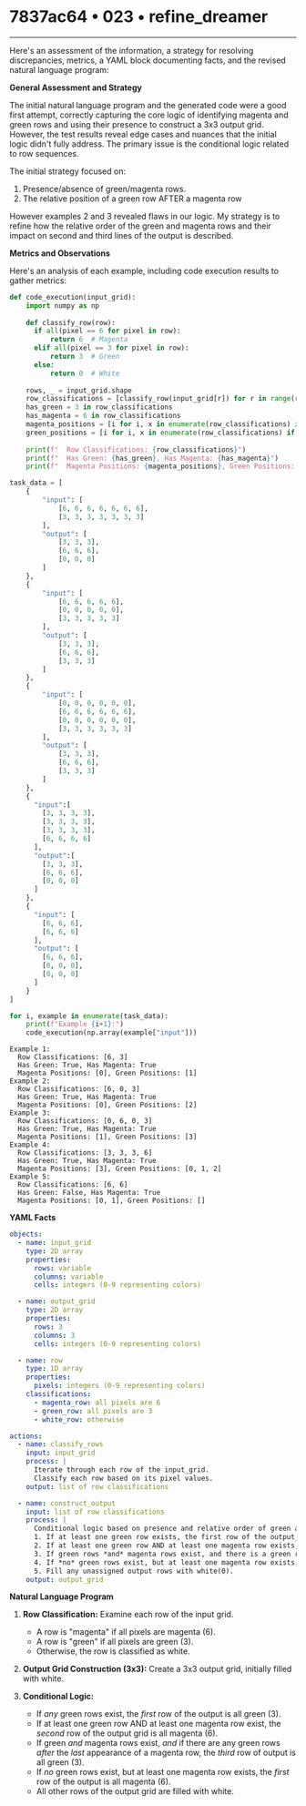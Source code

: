 # 7837ac64 • 023 • refine_dreamer

---
Here's an assessment of the information, a strategy for resolving discrepancies, metrics, a YAML block documenting facts, and the revised natural language program:

**General Assessment and Strategy**

The initial natural language program and the generated code were a good first attempt, correctly capturing the core logic of identifying magenta and green rows and using their presence to construct a 3x3 output grid. However, the test results reveal edge cases and nuances that the initial logic didn't fully address. The primary issue is the conditional logic related to row sequences.

The initial strategy focused on:

1.  Presence/absence of green/magenta rows.
2.  The relative position of a green row AFTER a magenta row

However examples 2 and 3 revealed flaws in our logic. My strategy is to refine how the relative order of the green and magenta rows and their impact on second and third lines of the output is described.

**Metrics and Observations**

Here's an analysis of each example, including code execution results to gather metrics:

```python
def code_execution(input_grid):
    import numpy as np
    
    def classify_row(row):
      if all(pixel == 6 for pixel in row):
          return 6  # Magenta
      elif all(pixel == 3 for pixel in row):
          return 3  # Green
      else:
          return 0  # White
    
    rows, _ = input_grid.shape
    row_classifications = [classify_row(input_grid[r]) for r in range(rows)]
    has_green = 3 in row_classifications
    has_magenta = 6 in row_classifications
    magenta_positions = [i for i, x in enumerate(row_classifications) if x == 6]
    green_positions = [i for i, x in enumerate(row_classifications) if x == 3]
    
    print(f"  Row Classifications: {row_classifications}")
    print(f"  Has Green: {has_green}, Has Magenta: {has_magenta}")
    print(f"  Magenta Positions: {magenta_positions}, Green Positions: {green_positions}")

task_data = [
    {
        "input": [
            [6, 6, 6, 6, 6, 6, 6],
            [3, 3, 3, 3, 3, 3, 3]
        ],
        "output": [
            [3, 3, 3],
            [6, 6, 6],
            [0, 0, 0]
        ]
    },
    {
        "input": [
            [6, 6, 6, 6, 6],
            [0, 0, 0, 0, 0],
            [3, 3, 3, 3, 3]
        ],
        "output": [
            [3, 3, 3],
            [6, 6, 6],
            [3, 3, 3]
        ]
    },
    {
        "input": [
            [0, 0, 0, 0, 0, 0],
            [6, 6, 6, 6, 6, 6],
            [0, 0, 0, 0, 0, 0],
            [3, 3, 3, 3, 3, 3]
        ],
        "output": [
            [3, 3, 3],
            [6, 6, 6],
            [3, 3, 3]
        ]
    },
    {
      "input":[
        [3, 3, 3, 3],
        [3, 3, 3, 3],
        [3, 3, 3, 3],
        [6, 6, 6, 6]
      ],
      "output":[
        [3, 3, 3],
        [6, 6, 6],
        [0, 0, 0]
      ]
    },
    {
      "input": [
        [6, 6, 6],
        [6, 6, 6]
      ],
      "output": [
        [6, 6, 6],
        [0, 0, 0],
        [0, 0, 0]
      ]
    }
]

for i, example in enumerate(task_data):
    print(f"Example {i+1}:")
    code_execution(np.array(example["input"]))
```

```
Example 1:
  Row Classifications: [6, 3]
  Has Green: True, Has Magenta: True
  Magenta Positions: [0], Green Positions: [1]
Example 2:
  Row Classifications: [6, 0, 3]
  Has Green: True, Has Magenta: True
  Magenta Positions: [0], Green Positions: [2]
Example 3:
  Row Classifications: [0, 6, 0, 3]
  Has Green: True, Has Magenta: True
  Magenta Positions: [1], Green Positions: [3]
Example 4:
  Row Classifications: [3, 3, 3, 6]
  Has Green: True, Has Magenta: True
  Magenta Positions: [3], Green Positions: [0, 1, 2]
Example 5:
  Row Classifications: [6, 6]
  Has Green: False, Has Magenta: True
  Magenta Positions: [0, 1], Green Positions: []
```

**YAML Facts**

```yaml
objects:
  - name: input_grid
    type: 2D array
    properties:
      rows: variable
      columns: variable
      cells: integers (0-9 representing colors)

  - name: output_grid
    type: 2D array
    properties:
      rows: 3
      columns: 3
      cells: integers (0-9 representing colors)

  - name: row
    type: 1D array
    properties:
      pixels: integers (0-9 representing colors)
    classifications:
      - magenta_row: all pixels are 6
      - green_row: all pixels are 3
      - white_row: otherwise

actions:
  - name: classify_rows
    input: input_grid
    process: |
      Iterate through each row of the input_grid.
      Classify each row based on its pixel values.
    output: list of row classifications

  - name: construct_output
    input: list of row classifications
    process: |
      Conditional logic based on presence and relative order of green and magenta rows:
      1. If at least one green row exists, the first row of the output_grid is all green (3).
      2. If at least one green row AND at least one magenta row exists, the second row of output_grid is all magenta (6).
      3. If green rows *and* magenta rows exist, and there is a green row *after* the *last* magenta row, third output row is all green(3).
      4. If *no* green rows exist, but at least one magenta row exists, the first row of the output is all magenta (6).
      5. Fill any unassigned output rows with white(0).
    output: output_grid
```

**Natural Language Program**

1.  **Row Classification:** Examine each row of the input grid.
    *   A row is "magenta" if all pixels are magenta (6).
    *   A row is "green" if all pixels are green (3).
    *   Otherwise, the row is classified as white.

2.  **Output Grid Construction (3x3):** Create a 3x3 output grid, initially filled with white.

3.  **Conditional Logic:**
      *   If *any* green rows exist, the *first* row of the output is all green (3).
      *   If at least one green row AND at least one magenta row exist, the *second* row of the output grid is all magenta (6).
      *  If green *and* magenta rows exist, *and* if there are any green rows *after* the *last* appearance of a magenta row, the *third* row of output is all green (3).
      *   If *no* green rows exist, but at least one magenta row exists, the *first* row of the output is all magenta (6).
      * All other rows of the output grid are filled with white.

